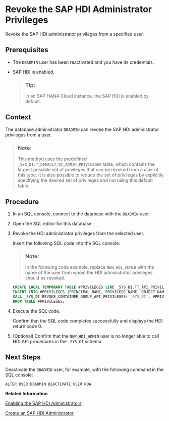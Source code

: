 <!-- loio84b472a52cbb4e4588a2d309f44f44cf -->

# Revoke the SAP HDI Administrator Privileges

Revoke the SAP HDI administrator privileges from a specified user.



<a name="loio84b472a52cbb4e4588a2d309f44f44cf__prereq_gml_1zz_j1b"/>

## Prerequisites

-   The `DBADMIN` user has been reactivated and you have its credentials.
-   SAP HDI is enabled.

    > ### Tip:  
    > In an SAP HANA Cloud instance, the SAP HDI is enabled by default.




## Context

The database administrator `DBADMIN` can revoke the SAP HDI administrator privileges from a user.

> ### Note:  
> This method uses the predefined `_SYS_DI.T_DEFAULT_DI_ADMIN_PRIVILEGES` table, which contains the largest possible set of privileges that can be revoked from a user of this type. It is also possible to reduce the set of privileges by explicitly specifying the desired set of privileges and not using this default table.



## Procedure

1.  In an SQL console, connect to the database with the `DBADMIN` user.

2.  Open the SQL editor for this database.

3.  Revoke the HDI administrator privileges from the selected user.

    Insert the following SQL code into the SQL console:

    > ### Note:  
    > In the following code example, replace `NEW_HDI_ADMIN` with the name of the user from whom the HDI administrator privileges should be revoked.

    ```sql
    CREATE LOCAL TEMPORARY TABLE #PRIVILEGES LIKE _SYS_DI.TT_API_PRIVILEGES;
    INSERT INTO #PRIVILEGES (PRINCIPAL_NAME, PRIVILEGE_NAME, OBJECT_NAME) SELECT 'NEW_HDI_ADMIN', PRIVILEGE_NAME, OBJECT_NAME FROM _SYS_DI.T_DEFAULT_DI_ADMIN_PRIVILEGES WHERE NOT (PRIVILEGE_NAME = 'SELECT' AND OBJECT_NAME LIKE 'T%');
    CALL _SYS_DI.REVOKE_CONTAINER_GROUP_API_PRIVILEGES('_SYS_DI', #PRIVILEGES, _SYS_DI.T_NO_PARAMETERS, ?, ?, ?);
    DROP TABLE #PRIVILEGES; 
    ```

4.  Execute the SQL code.

    Confirm that the SQL code completes successfully and displays the HDI return code 0.

5.  \(Optional\) Confirm that the `NEW_HDI_ADMIN` user is no longer able to call HDI API procedures in the `_SYS_DI` schema.




<a name="loio84b472a52cbb4e4588a2d309f44f44cf__postreq_ckz_5d1_k1b"/>

## Next Steps

Deactivate the `DBADMIN` user, for example, with the following command in the SQL console:

`ALTER USER DBADMIN DEACTIVATE USER NOW`

**Related Information**  


[Enabling the SAP HDI Administrators](enabling-the-sap-hdi-administrators-c248d55.md "Create the users required to adminstrate and maintain the SAP HANA Deployment Infrastructure (HDI) services.")

[Create an SAP HDI Administrator](create-an-sap-hdi-administrator-9a6bf8d.md "The HDI administrator is responsible for configuring general SAP HDI parameters, creating and dropping HDI container groups, moving HDI containers between groups, and managing the privileges of HDI container-group administrators.")

